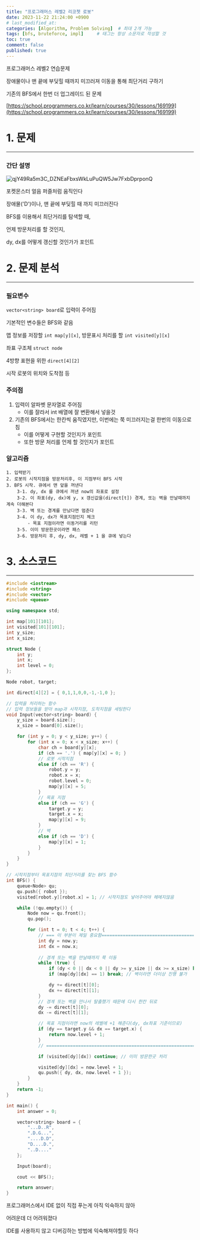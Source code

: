 ```yaml
---
title: "프로그래머스 레벨2 리코쳇 로봇"
date: 2023-11-22 21:24:00 +0900
# last_modified_at: 
categories: [Algorithm, Problem Solving]  # 최대 2개 가능
tags: [bfs, bruteforce, impl]     # 태그는 항상 소문자로 작성할 것
toc: true
comment: false
published: true
---
```


프로그래머스 레벨2 연습문제

장애물이나 맨 끝에 부딪힐 때까지 미끄러져 이동을 통해 최단거리 구하기

기존의 BFS에서 한번 더 업그레이드 된 문제

[https://school.programmers.co.kr/learn/courses/30/lessons/169199](https://school.programmers.co.kr/learn/courses/30/lessons/169199)

# 1. 문제
---
### 간단 설명

![qjY49Ra5m3C_DZNEaFbxsWkLuPuQW5Jw7FxbDprponQ](https://github.com/jinhg0214/jinhg0214.github.io/assets/70011316/54e83839-36c3-4525-9785-a59c113514d1)

포켓몬스터 얼음 퍼즐처럼 움직인다

장애물('D')이나, 맨 끝에 부딪힐 때 까지 미끄러진다

BFS를 이용해서 최단거리를 탐색할 때,

언제 방문처리를 할 것인지,

dy, dx를 어떻게 갱신할 것인가가 포인트


# 2. 문제 분석
---
### 필요변수
`vector<string> board`로 입력이 주어짐

기본적인 변수들은 BFS와 같음

맵 정보를 저장할 `int map[y][x]`, 방문표시 처리를 할 `int visited[y][x]`

좌표 구조체 `struct node`

4방향 표현을 위한 `direct[4][2]`

시작 로봇의 위치와 도착점 등


### 주의점
1. 입력이 알파벳 문자열로 주어짐
    - 이를 잘라서 int 배열에 잘 변환해서 넣을것
2. 기존의 BFS에서는 한칸씩 움직였지만, 이번에는 쭉 미끄러지는걸 한번의 이동으로 침
    - 이를 어떻게 구현할 것인지가 포인트
    - 또한 방문 처리를 언제 할 것인지가 포인트

### 알고리즘
```
1. 입력받기
2. 로봇의 시작지점을 방문처리후, 이 지점부터 BFS 시작
3. BFS 시작. 큐에서 맨 앞을 꺼낸다
    3-1. dy, dx 를 큐에서 꺼낸 now의 좌표로 설정
    3-2. 이 좌표(dy, dx)에 y, x 갱신값을(direct[t]) 경계, 또는 벽을 만날때까지 계속 더해본다
    3-3. 벽 또는 경계를 만났다면 멈춘다
    3-4. 이 dy, dx가 목표지점인지 체크
        - 목표 지점이라면 이동거리를 리턴
    3-5. 이미 방문한곳이라면 패스
    3-6. 방문처리 후, dy, dx, 레벨 + 1 을 큐에 넣는다 
```


# 3. 소스코드
---
```cpp
#include <iostream>
#include <string>
#include <vector>
#include <queue>

using namespace std;

int map[101][101];
int visited[101][101];
int y_size;
int x_size;

struct Node {
    int y;
    int x;
    int level = 0;
};

Node robot, target;

int direct[4][2] = { 0,1,1,0,0,-1,-1,0 };

// 입력을 처리하는 함수
// 입력 정보들을 받아 map과 시작지점, 도착지점을 세팅한다
void Input(vector<string> board) {
    y_size = board.size();
    x_size = board[0].size();

    for (int y = 0; y < y_size; y++) {
        for (int x = 0; x < x_size; x++) {
            char ch = board[y][x];
            if (ch == '.') { map[y][x] = 0; }
            // 로봇 시작지점
            else if (ch == 'R') {
                robot.y = y;
                robot.x = x;
                robot.level = 0;
                map[y][x] = 5;
            }
            // 목표 지점
            else if (ch == 'G') {
                target.y = y;
                target.x = x;
                map[y][x] = 9;
            }
            // 벽
            else if (ch == 'D') {
                map[y][x] = 1;
            }
        }
    }
}

// 시작지점부터 목표지점의 최단거리를 찾는 BFS 함수
int BFS() {
    queue<Node> qu;
    qu.push({ robot });
    visited[robot.y][robot.x] = 1; // 시작지점도 넣어주어야 헤메지않음

    while (!qu.empty()) {
        Node now = qu.front();
        qu.pop();

        for (int t = 0; t < 4; t++) {
            // === 이 부분이 제일 중요함======================================================
            int dy = now.y;
            int dx = now.x;
           
            // 경계 또는 벽을 만날때까지 쭉 이동 
            while (true) {
                if (dy < 0 || dx < 0 || dy >= y_size || dx >= x_size) break; // 맵 경계처리
                if (map[dy][dx] == 1) break; // 벽이라면 더이상 진행 불가

                dy += direct[t][0];
                dx += direct[t][1];
            }
            // 경계 또는 벽을 만나서 탈출했기 때문에 다시 한칸 뒤로
            dy -= direct[t][0];
            dx -= direct[t][1];

            // 목표 지점이라면 now의 레벨에 +1 해준다(dy, dx좌표 기준이므로)
            if (dy == target.y && dx == target.x) {
                return now.level + 1;
            }
            // ================================================================================

            if (visited[dy][dx]) continue; // 이미 방문한곳 처리

            visited[dy][dx] = now.level + 1;
            qu.push({ dy, dx, now.level + 1 });
        }
    }
    return -1;
}

int main() {
    int answer = 0;

    vector<string> board = {
        "...D..R",
        ".D.G...",
        "....D.D",
        "D....D.",
        "..D...."
    };

    Input(board);

    cout << BFS();

    return answer;
}
```

프로그래머스에서 IDE 없이 직접 푸는게 아직 익숙하지 않아

어려운데 더 어려워졌다

IDE를 사용하지 않고 디버깅하는 방법에 익숙해져야할듯 하다